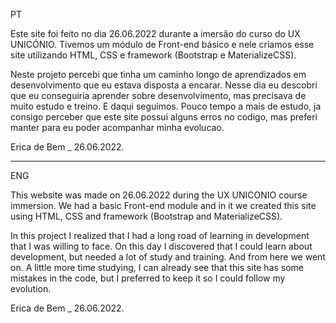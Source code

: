 
 PT 

 Este site foi feito no dia 26.06.2022 durante a imersão do curso do UX UNICÓNIO. Tivemos um módulo de Front-end básico e nele criamos esse site utilizando HTML, CSS e framework (Bootstrap e MaterializeCSS).

 Neste projeto percebi que tinha um caminho longo de aprendizados em desenvolvimento que eu estava disposta a encarar. Nesse dia eu descobri que eu conseguiria aprender sobre desenvolvimento, mas precisava de muito estudo e treino. E daqui seguimos.
 Pouco tempo a mais de estudo, ja consigo perceber que este site possui alguns erros no codigo, mas preferi manter para eu poder acompanhar minha evolucao.


 Erica de Bem _ 26.06.2022.

_____

ENG

This website was made on 26.06.2022 during the UX UNICONIO course immersion. We had a basic Front-end module and in it we created this site using HTML, CSS and framework (Bootstrap and MaterializeCSS).

 In this project I realized that I had a long road of learning in development that I was willing to face. On this day I discovered that I could learn about development, but needed a lot of study and training. And from here we went on.
 A little more time studying, I can already see that this site has some mistakes in the code, but I preferred to keep it so I could follow my evolution.


Erica de Bem _ 26.06.2022.